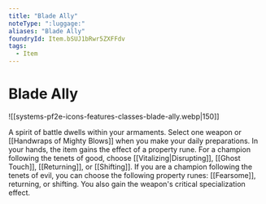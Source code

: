 ```yaml
---
title: "Blade Ally"
noteType: ":luggage:"
aliases: "Blade Ally"
foundryId: Item.bSUJ1bRwr5ZXFFdv
tags:
  - Item
---
```


# Blade Ally
![[systems-pf2e-icons-features-classes-blade-ally.webp|150]]

A spirit of battle dwells within your armaments. Select one weapon or [[Handwraps of Mighty Blows]] when you make your daily preparations. In your hands, the item gains the effect of a property rune. For a champion following the tenets of good, choose [[Vitalizing|Disrupting]], [[Ghost Touch]], [[Returning]], or [[Shifting]]. If you are a champion following the tenets of evil, you can choose the following property runes: [[Fearsome]], returning, or shifting. You also gain the weapon's critical specialization effect.



